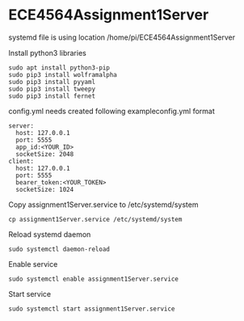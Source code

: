 # ECE4564Assignment1Server

systemd file is using location /home/pi/ECE4564Assignment1Server

Install python3 libraries
```
sudo apt install python3-pip
sudo pip3 install wolframalpha
sudo pip3 install pyyaml
sudo pip3 install tweepy
sudo pip3 install fernet
```
config.yml needs created following exampleconfig.yml format
```
server:
  host: 127.0.0.1
  port: 5555
  app_id:<YOUR_ID>
  socketSize: 2048
client:
  host: 127.0.0.1
  port: 5555
  bearer_token:<YOUR_TOKEN>
  socketSize: 1024
```
Copy assignment1Server.service to /etc/systemd/system
```
cp assignment1Server.service /etc/systemd/system
```
Reload systemd daemon
```
sudo systemctl daemon-reload
```
Enable service
```
sudo systemctl enable assignment1Server.service
```
Start service
```
sudo systemctl start assignment1Server.service
```
